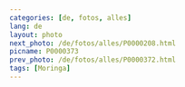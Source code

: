 ```yaml
---
categories: [de, fotos, alles]
lang: de
layout: photo
next_photo: /de/fotos/alles/P0000208.html
picname: P0000373
prev_photo: /de/fotos/alles/P0000372.html
tags: [Moringa]
---
```

